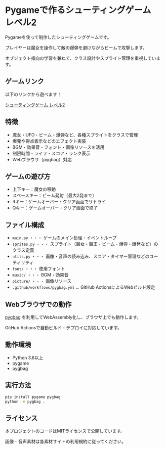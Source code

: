# Pygameで作るシューティングゲーム レベル2

Pygameを使って制作したシューティングゲームです。

プレイヤーは魔女を操作して敵の爆弾を避けながらビームで攻撃します。

オブジェクト指向の学習を兼ねて、クラス設計やスプライト管理を重視しています。

## ゲームリンク

以下のリンクから遊べます！

[シューティングゲーム レベル2](https://okamoto-airi.github.io/web-pygame_level2_PC/)

## 特徴

- 魔女・UFO・ビーム・爆弾など、各種スプライトをクラスで管理
- 爆発や得点表示などのエフェクト実装
- BGM・効果音・フォント・画像リソースを活用
- 制限時間・ライフ・スコア・ランク表示
- Webブラウザ（pygbag）対応

## ゲームの遊び方

- 上下キー：魔女の移動
- スペースキー：ビーム発射（最大2発まで）
- Rキー：ゲームオーバー・クリア画面でリトライ
- Qキー：ゲームオーバー・クリア画面で終了

## ファイル構成

- `main.py` ・・・ ゲームのメイン処理・イベントループ
- `sprites.py` ・・・ スプライト（魔女・魔王・ビーム・爆弾・爆発など）のクラス定義
- `utils.py` ・・・ 画像・音声の読み込み、スコア・タイマー管理などのユーティリティ
- `font/` ・・・ 使用フォント
- `music/` ・・・ BGM・効果音
- `picture/` ・・・ 画像リソース
- `.github/workflows/pygbag.yml` … GitHub ActionsによるWebビルド設定

## Webブラウザでの動作

[pygbag](https://github.com/pygame-web/pygbag) を利用してWebAssembly化し、ブラウザ上でも動作します。

GitHub Actionsで自動ビルド・デプロイに対応しています。

## 動作環境

- Python 3.8以上
- pygame
- pygbag

## 実行方法

```sh
pip install pygame pygbag
python -m pygbag .
```

## ライセンス

本プロジェクトのコードはMITライセンスで公開しています。

画像・音声素材は各素材サイトの利用規約に従ってください。
